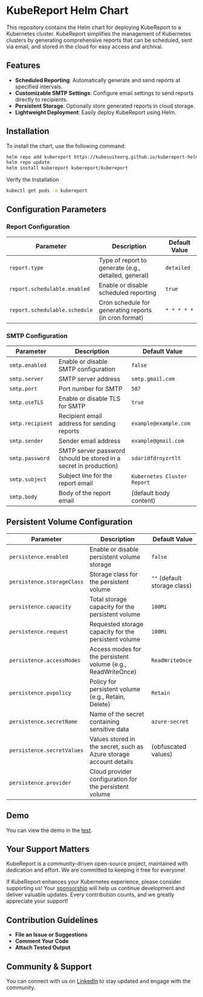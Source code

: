 # KubeReport Helm Chart

This repository contains the Helm chart for deploying KubeReport to a Kubernetes cluster. KubeReport simplifies the management of Kubernetes clusters by generating comprehensive reports that can be scheduled, sent via email, and stored in the cloud for easy access and archival.

## Features

- **Scheduled Reporting**: Automatically generate and send reports at specified intervals.
- **Customizable SMTP Settings**: Configure email settings to send reports directly to recipients.
- **Persistent Storage**: Optionally store generated reports in cloud storage.
- **Lightweight Deployment**: Easily deploy KubeReport using Helm.

## Installation

To install the chart, use the following command:

```bash
helm repo add kubereport https://kubesuiteorg.github.io/kubereport-helm-chart
helm repo update
helm install kubereport kubereport/kubereport
```

Verify the Installation

```bash
kubectl get pods -n kubereport
```

## Configuration Parameters

### Report Configuration

| Parameter                    | Description                                                            | Default Value             |
|------------------------------|------------------------------------------------------------------------|---------------------------|
| `report.type`                | Type of report to generate (e.g., detailed, general)                  | `detailed`                |
| `report.schedulable.enabled` | Enable or disable scheduled reporting                                   | `true`                    |
| `report.schedulable.schedule`| Cron schedule for generating reports (in cron format)                 | `* * * * *`               |

### SMTP Configuration

| Parameter                     | Description                                                            | Default Value              |
|-------------------------------|------------------------------------------------------------------------|----------------------------|
| `smtp.enabled`                | Enable or disable SMTP configuration                                   | `false`                    |
| `smtp.server`                 | SMTP server address                                                   | `smtp.gmail.com`          |
| `smtp.port`                   | Port number for SMTP                                                  | `587`                      |
| `smtp.useTLS`                 | Enable or disable TLS for SMTP                                        | `true`                     |
| `smtp.recipient`              | Recipient email address for sending reports                           | `example@example.com`     |
| `smtp.sender`                 | Sender email address                                                  | `example@gmail.com`  |
| `smtp.password`               | SMTP server password (should be stored in a secret in production)    | `sdaridfdrnyzrtlt`        |
| `smtp.subject`                | Subject line for the report email                                     | `Kubernetes Cluster Report`|
| `smtp.body`                   | Body of the report email                                             | (default body content)    |

## Persistent Volume Configuration

| Parameter                          | Description                                                                          | Default Value                 |
|------------------------------------|--------------------------------------------------------------------------------------|-------------------------------|
| `persistence.enabled`              | Enable or disable persistent volume storage                                          | `false`                       |
| `persistence.storageClass`         | Storage class for the persistent volume                                              | `""` (default storage class)  |
| `persistence.capacity`             | Total storage capacity for the persistent volume                                     | `100Mi`                       |
| `persistence.request`              | Requested storage capacity for the persistent volume                                 | `100Mi`                       |
| `persistence.accessModes`          | Access modes for the persistent volume (e.g., ReadWriteOnce)                       | `ReadWriteOnce`               |
| `persistence.pvpolicy`             | Policy for persistent volume (e.g., Retain, Delete)                                 | `Retain`                      |
| `persistence.secretName`           | Name of the secret containing sensitive data                                         | `azure-secret`                |
| `persistence.secretValues`         | Values stored in the secret, such as Azure storage account details                  | (obfuscated values)           |
| `persistence.provider`             | Cloud provider configuration for the persistent volume                               |                               |

## Demo

You can view the demo in the [test](test/README.md).

## Your Support Matters

KubeReport is a community-driven open-source project, maintained with dedication and effort. We are committed to keeping it free for everyone!

If KubeReport enhances your Kubernetes experience, please consider supporting us! Your [sponsorship](https://buymeacoffee.com/sachinran) will help us continue development and deliver valuable updates. Every contribution counts, and we greatly appreciate your support!

## Contribution Guidelines

* **File an Issue or Suggestions**
* **Comment Your Code**
* **Attach Tested Output**

## Community & Support

You can connect with us on [LinkedIn](https://www.linkedin.com/company/kubesuite/) to stay updated and engage with the community.
